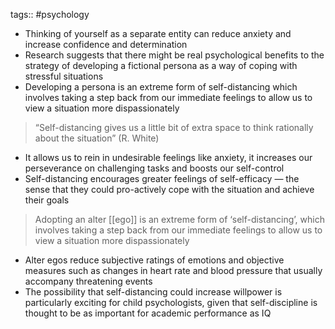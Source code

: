 tags:: #psychology 


- Thinking of yourself as a separate entity can reduce anxiety and increase confidence and determination
- Research suggests that there might be real psychological benefits to the strategy of developing a fictional persona as a way of coping with stressful situations
- Developing a persona is an extreme form of self-distancing which involves taking a step back from our immediate feelings to allow us to view a situation more dispassionately

> “Self-distancing gives us a little bit of extra space to think rationally about the situation” (R. White)

- It allows us to rein in undesirable feelings like anxiety, it increases our perseverance on challenging tasks and boosts our self-control
- Self-distancing encourages greater feelings of self-efficacy — the sense that they could pro-actively cope with the situation and achieve their goals

> Adopting an alter [[ego]] is an extreme form of ‘self-distancing’, which involves taking a step back from our immediate feelings to allow us to view a situation more dispassionately

- Alter egos reduce subjective ratings of emotions and objective measures such as changes in heart rate and blood pressure that usually accompany threatening events
- The possibility that self-distancing could increase willpower is particularly exciting for child psychologists, given that self-discipline is thought to be as important for academic performance as IQ
